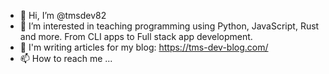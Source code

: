 - 👋 Hi, I’m @tmsdev82
- 👀 I’m interested in teaching programming using Python, JavaScript, Rust and more. From CLI apps to Full stack app development.
- 🌱 I'm writing articles for my blog: https://tms-dev-blog.com/
- 📫 How to reach me ...

<!---
tmsdev82/tmsdev82 is a ✨ special ✨ repository because its `README.md` (this file) appears on your GitHub profile.
You can click the Preview link to take a look at your changes.
--->
